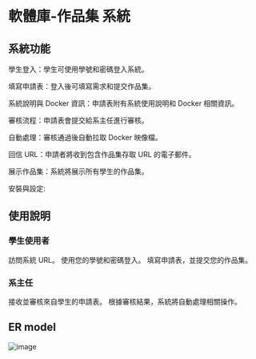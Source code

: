 # 軟體庫-作品集 系統

## 系統功能
學生登入：學生可使用學號和密碼登入系統。

填寫申請表：登入後可填寫需求和提交作品集。

系統說明與 Docker 資訊：申請表附有系統使用說明和 Docker 相關資訊。

審核流程：申請表會提交給系主任進行審核。

自動處理：審核通過後自動拉取 Docker 映像檔。

回信 URL：申請者將收到包含作品集存取 URL 的電子郵件。

展示作品集：系統將展示所有學生的作品集。

安裝與設定:

## 使用說明
### 學生使用者
訪問系統 URL。
使用您的學號和密碼登入。
填寫申請表，並提交您的作品集。
### 系主任
接收並審核來自學生的申請表。
根據審核結果，系統將自動處理相關操作。


## ER model
![image](https://github.com/krixi0131/Software-Collections/assets/101371329/70848d85-8bc4-4ab0-9645-1d94460d876c)

